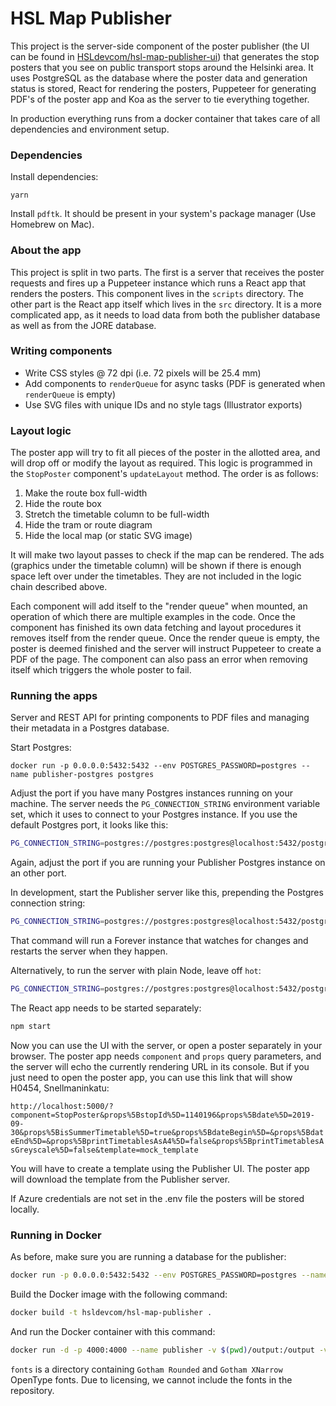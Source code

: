 # HSL Map Publisher

This project is the server-side component of the poster publisher (the UI can be found in [HSLdevcom/hsl-map-publisher-ui](https://github.com/HSLdevcom/hsl-map-publisher-ui)) that generates the stop posters that you see on public transport stops around the Helsinki area. It uses PostgreSQL as the database where the poster data and generation status is stored, React for rendering the posters, Puppeteer for generating PDF's of the poster app and Koa as the server to tie everything together.

In production everything runs from a docker container that takes care of all dependencies and environment setup.

### Dependencies

Install dependencies:

```
yarn
```

Install `pdftk`. It should be present in your system's package manager (Use Homebrew on Mac).

### About the app

This project is split in two parts. The first is a server that receives the poster requests and fires up a Puppeteer instance which runs a React app that renders the posters. This component lives in the `scripts` directory. The other part is the React app itself which lives in the `src` directory. It is a more complicated app, as it needs to load data from both the publisher database as well as from the JORE database.

### Writing components

- Write CSS styles @ 72 dpi (i.e. 72 pixels will be 25.4 mm)
- Add components to `renderQueue` for async tasks (PDF is generated when `renderQueue` is empty)
- Use SVG files with unique IDs and no style tags (Illustrator exports)

### Layout logic

The poster app will try to fit all pieces of the poster in the allotted area, and will drop off or modify the layout as required. This logic is programmed in the `StopPoster` component's `updateLayout` method. The order is as follows:

1. Make the route box full-width
2. Hide the route box
3. Stretch the timetable column to be full-width
4. Hide the tram or route diagram
5. Hide the local map (or static SVG image)

It will make two layout passes to check if the map can be rendered. The ads (graphics under the timetable column) will be shown if there is enough space left over under the timetables. They are not included in the logic chain described above.

Each component will add itself to the "render queue" when mounted, an operation of which there are multiple examples in the code. Once the component has finished its own data fetching and layout procedures it removes itself from the render queue. Once the render queue is empty, the poster is deemed finished and the server will instruct Puppeteer to create a PDF of the page. The component can also pass an error when removing itself which triggers the whole poster to fail.

### Running the apps

Server and REST API for printing components to PDF files and managing their metadata in a Postgres database.

Start Postgres:

```
docker run -p 0.0.0.0:5432:5432 --env POSTGRES_PASSWORD=postgres --name publisher-postgres postgres
```

Adjust the port if you have many Postgres instances running on your machine. The server needs the `PG_CONNECTION_STRING` environment variable set, which it uses to connect to your Postgres instance. If you use the default Postgres port, it looks like this:

```bash
PG_CONNECTION_STRING=postgres://postgres:postgres@localhost:5432/postgres
```

Again, adjust the port if you are running your Publisher Postgres instance on an other port.

In development, start the Publisher server like this, prepending the Postgres connection string:

```bash
PG_CONNECTION_STRING=postgres://postgres:postgres@localhost:5432/postgres npm run server:hot
```

That command will run a Forever instance that watches for changes and restarts the server when they happen.

Alternatively, to run the server with plain Node, leave off `hot`:

```bash
PG_CONNECTION_STRING=postgres://postgres:postgres@localhost:5432/postgres npm run server
```

The React app needs to be started separately:

```bash
npm start
```

Now you can use the UI with the server, or open a poster separately in your browser. The poster app needs `component` and `props` query parameters, and the server will echo the currently rendering URL in its console. But if you just need to open the poster app, you can use this link that will show H0454, Snellmaninkatu:

`http://localhost:5000/?component=StopPoster&props%5BstopId%5D=1140196&props%5Bdate%5D=2019-09-30&props%5BisSummerTimetable%5D=true&props%5BdateBegin%5D=&props%5BdateEnd%5D=&props%5BprintTimetablesAsA4%5D=false&props%5BprintTimetablesAsGreyscale%5D=false&template=mock_template`

You will have to create a template using the Publisher UI. The poster app will download the template from the Publisher server.

If Azure credentials are not set in the .env file the posters will be stored locally.

### Running in Docker

As before, make sure you are running a database for the publisher:

```bash
docker run -p 0.0.0.0:5432:5432 --env POSTGRES_PASSWORD=postgres --name publisher-postgres postgres
```

Build the Docker image with the following command:

```bash
docker build -t hsldevcom/hsl-map-publisher .
```

And run the Docker container with this command:

```bash
docker run -d -p 4000:4000 --name publisher -v $(pwd)/output:/output -v $(pwd)/fonts:/fonts --link publisher-postgres -e "PG_CONNECTION_STRING=postgres://postgres:postgres@publisher-postgres:5432/postgres" --shm-size=1G hsl-map-publisher
```

`fonts` is a directory containing `Gotham Rounded` and `Gotham XNarrow` OpenType fonts. Due to licensing, we cannot include the fonts in the repository.
